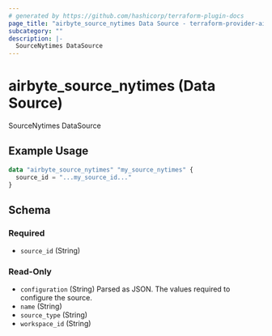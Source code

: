 ```yaml
---
# generated by https://github.com/hashicorp/terraform-plugin-docs
page_title: "airbyte_source_nytimes Data Source - terraform-provider-airbyte"
subcategory: ""
description: |-
  SourceNytimes DataSource
---
```


# airbyte_source_nytimes (Data Source)

SourceNytimes DataSource

## Example Usage

```terraform
data "airbyte_source_nytimes" "my_source_nytimes" {
  source_id = "...my_source_id..."
}
```

<!-- schema generated by tfplugindocs -->
## Schema

### Required

- `source_id` (String)

### Read-Only

- `configuration` (String) Parsed as JSON.
The values required to configure the source.
- `name` (String)
- `source_type` (String)
- `workspace_id` (String)


